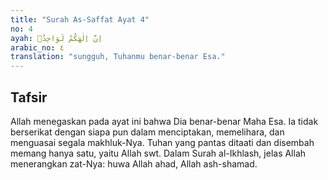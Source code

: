 ```yaml
---
title: "Surah As-Saffat Ayat 4"
no: 4
ayah: اِنَّ اِلٰهَكُمْ لَوَاحِدٌۗ 
arabic_no: ٤
translation: "sungguh, Tuhanmu benar-benar Esa."
---
```


## Tafsir

Allah menegaskan pada ayat ini bahwa Dia benar-benar Maha Esa. Ia tidak berserikat dengan siapa pun dalam menciptakan, memelihara, dan menguasai segala makhluk-Nya. Tuhan yang pantas ditaati dan disembah memang hanya satu, yaitu Allah swt. Dalam Surah al-Ikhlash, jelas Allah menerangkan zat-Nya: huwa Allah ahad, Allah ash-shamad.
